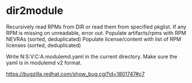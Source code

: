 # dir2module

Recursively read RPMs from DIR or read them from specified pkglist.
If any RPM is missing on unreadable, error out.
Populate artifacts/rpms with RPM NEVRAs (sorted, deduplicated)
Populate license/content with list of RPM licenses (sorted, deduplicated)

Write N:S:V:C:A.modulemd.yaml in the current directory.
Make sure the yaml is in modulemd v2 format.

https://bugzilla.redhat.com/show_bug.cgi?id=1801747#c7

